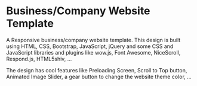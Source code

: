 # Business/Company Website Template

A Responsive business/company website template. This design is built using HTML, CSS, Bootstrap, JavaScript, jQuery and some CSS and JavaScript libraries and plugins like wow.js, Font Awesome, NiceScroll, Respond.js, HTML5shiv, ...

The design has cool features like Preloading Screen, Scroll to Top button, Animated Image Slider, a gear button to change the website theme color, ...
